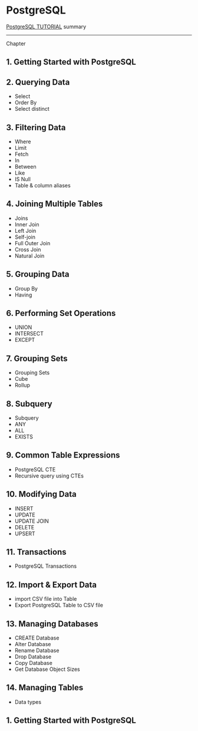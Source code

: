 # PostgreSQL

[PostgreSQL TUTORIAL](https://www.postgresqltutorial.com/) summary


------

Chapter

## 1. Getting Started with PostgreSQL

## 2. Querying Data
* Select
* Order By
* Select distinct

## 3. Filtering Data
* Where
* Limit
* Fetch
* In
* Between
* Like
* IS Null
* Table & column aliases

## 4. Joining Multiple Tables
* Joins
* Inner Join
* Left Join
* Self-join
* Full Outer Join
* Cross Join
* Natural Join

## 5. Grouping Data
* Group By
* Having

## 6. Performing Set Operations
* UNION
* INTERSECT
* EXCEPT

## 7. Grouping Sets
* Grouping Sets
* Cube
* Rollup

## 8. Subquery
* Subquery
* ANY
* ALL
* EXISTS

## 9. Common Table Expressions
* PostgreSQL CTE
* Recursive query using CTEs

## 10. Modifying Data
* INSERT
* UPDATE
* UPDATE JOIN
* DELETE
* UPSERT

## 11. Transactions
* PostgreSQL Transactions

## 12. Import & Export Data
* import CSV file into Table
* Export PostgreSQL Table to CSV file

## 13. Managing Databases
* CREATE Database
* Alter Database
* Rename Database
* Drop Database
* Copy Database
* Get Database Object Sizes

## 14. Managing Tables
* Data types


## 1. Getting Started with PostgreSQL
